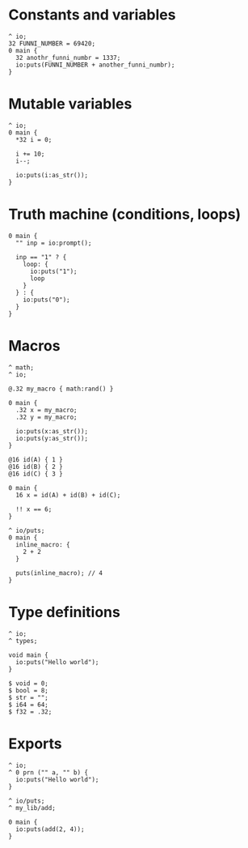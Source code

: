 # Constants and variables
```
^ io;
32 FUNNI_NUMBER = 69420;
0 main {
  32 anothr_funni_numbr = 1337;
  io:puts(FUNNI_NUMBER + another_funni_numbr);
}
```

# Mutable variables
```
^ io;
0 main {
  *32 i = 0;
  
  i += 10;
  i--;
  
  io:puts(i:as_str());
}
```

# Truth machine (conditions, loops)
```
0 main {
  "" inp = io:prompt();
  
  inp == "1" ? {
    loop: {
      io:puts("1");
      loop
    }
  } : {
    io:puts("0");
  }
}
```

# Macros
```
^ math;
^ io;

@.32 my_macro { math:rand() } 

0 main {
  .32 x = my_macro;
  .32 y = my_macro;

  io:puts(x:as_str());
  io:puts(y:as_str());
}
```

```
@16 id(A) { 1 }
@16 id(B) { 2 }
@16 id(C) { 3 }

0 main {
  16 x = id(A) + id(B) + id(C);
  
  !! x == 6;
}
```

```
^ io/puts;
0 main {
  inline_macro: {
    2 + 2
  }

  puts(inline_macro); // 4
}
```

# Type definitions
```
^ io;
^ types;

void main {
  io:puts("Hello world");
}
```
```
$ void = 0;
$ bool = 8;
$ str = "";
$ i64 = 64;
$ f32 = .32;
```

# Exports
```
^ io;
^ 0 prn ("" a, "" b) {
  io:puts("Hello world");
}
```
```
^ io/puts;
^ my_lib/add;

0 main {
  io:puts(add(2, 4));
}
```